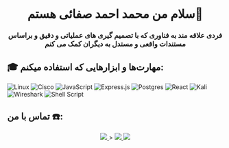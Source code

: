 <h1 align="center">سلام من محمد احمد صفائی هستم👋</h1>
<h3 align="center">فردی علاقه مند به فناوری که با تصمیم گیری های عملیاتی و دقیق و براساس مستندات واقعی و مستدل به دیگران کمک می کنم</h3>
<h2 align="left">🎓 مهارت‌ها و ابزارهایی که استفاده میکنم:</h2>

![Linux](https://img.shields.io/badge/Linux-FCC624?style=for-the-badge&logo=linux&logoColor=black) ![Cisco](https://img.shields.io/badge/cisco-%23049fd9.svg?style=for-the-badge&logo=cisco&logoColor=black) ![JavaScript](https://img.shields.io/badge/javascript-%23323330.svg?style=for-the-badge&logo=javascript&logoColor=%23F7DF1E) ![Express.js](https://img.shields.io/badge/express.js-%23404d59.svg?style=for-the-badge&logo=express&logoColor=%2361DAFB) ![Postgres](https://img.shields.io/badge/postgres-%23316192.svg?style=for-the-badge&logo=postgresql&logoColor=white) ![React](https://img.shields.io/badge/react-%2320232a.svg?style=for-the-badge&logo=react&logoColor=%2361DAFB) ![Kali](https://img.shields.io/badge/Kali-268BEE?style=for-the-badge&logo=kalilinux&logoColor=white) ![Wireshark](https://a11ybadges.com/badge?logo=wireshark) ![Shell Script](https://img.shields.io/badge/shell_script-%23121011.svg?style=for-the-badge&logo=gnu-bash&logoColor=white)

<h2 align="left">تماس با من ☎️:</h2>

<p align='center'>
   <a href="mailto:mohamadas1992@gmail.com">
       <img src="https://img.shields.io/badge/Gmail-D14836?style=for-the-badge&logo=gmail&logoColor=white"/>
   </a>>
   <a href="https://www.linkedin.com/in/mohammad-ahmad-safaei-324910133/">
       <img src="https://img.shields.io/badge/linkedin-%230077B5.svg?style=for-the-badge&logo=linkedin&logoColor=white"/>
   </a>
    <a href="https://t.me/mohamadas1992">
       <img src="https://img.shields.io/badge/Telegram-2CA5E0?style=for-the-badge&logo=telegram&logoColor=white"/>
   </a>
</p>

<!--
**mohamadas1992/mohamadas1992** is a ✨ _special_ ✨ repository because its `README.md` (this file) appears on your GitHub profile.

Here are some ideas to get you started:

- 🔭 I’m currently working on ...
- 🌱 I’m currently learning ...
- 👯 I’m looking to collaborate on ...
- 🤔 I’m looking for help with ...
- 💬 Ask me about ...
- 📫 How to reach me: ...
- 😄 Pronouns: ...
- ⚡ Fun fact: ...
-->
